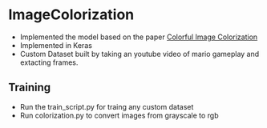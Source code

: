 # ImageColorization
- Implemented the model based on the paper [Colorful Image Colorization](https://arxiv.org/abs/1603.08511)
- Implemented in Keras
- Custom Dataset built by taking an youtube video of mario gameplay and extacting frames.

## Training
- Run the train_script.py for traing any custom dataset
- Run colorization.py to convert images from grayscale to rgb 
